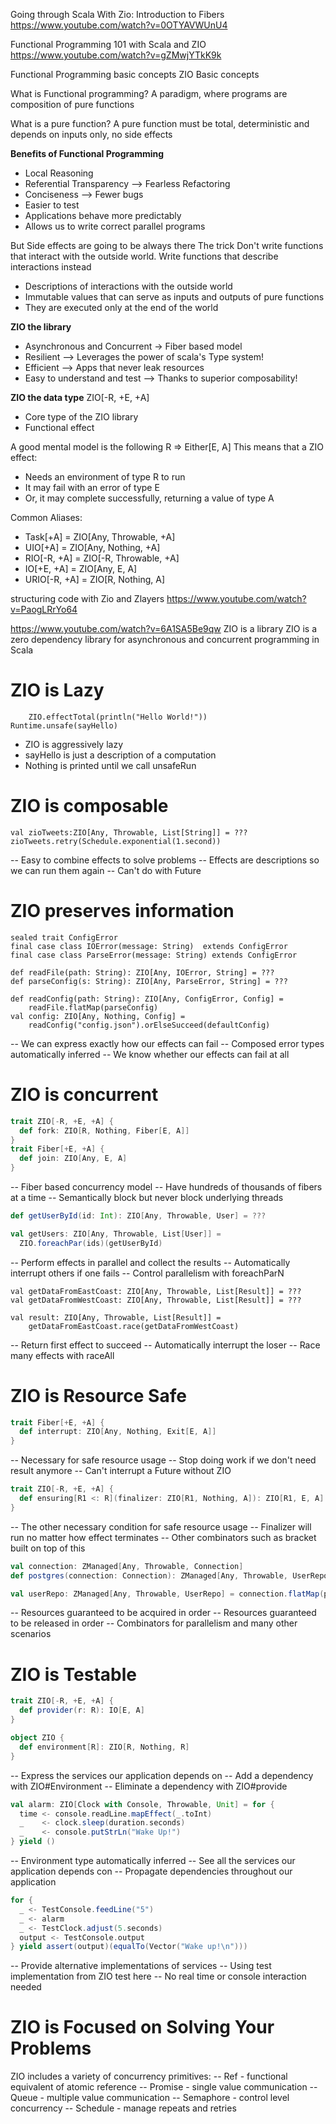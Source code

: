 Going through Scala With Zio: Introduction to Fibers
https://www.youtube.com/watch?v=0OTYAVWUnU4

Functional Programming 101 with Scala and ZIO
https://www.youtube.com/watch?v=gZMwjYTkK9k

Functional Programming basic concepts
ZIO Basic concepts

What is Functional programming?
A paradigm, where programs are composition of pure functions

What is a pure function?
A pure function must be total, deterministic and depends on inputs only, no side effects

**Benefits of Functional Programming**
* Local Reasoning
* Referential Transparency --> Fearless Refactoring
* Conciseness --> Fewer bugs
* Easier to test
* Applications behave more predictably
* Allows us to write correct parallel programs

But Side effects are going to be always there
The trick Don't write functions that interact with the outside world. 
Write functions that describe interactions instead
* Descriptions of interactions with the outside world
* Immutable values that can serve as inputs and outputs of pure functions
* They are executed only at the end of the world

**ZIO the library**
* Asynchronous and Concurrent -> Fiber based model
* Resilient --> Leverages the power of scala's Type system!
* Efficient --> Apps that never leak resources
* Easy to understand and test --> Thanks to superior composability!

**ZIO the data type**
ZIO[-R, +E, +A]
* Core type of the ZIO library
* Functional effect

A good mental model is the following
R => Either[E, A]
This means that a ZIO effect:
* Needs an environment of type R to run
* It may fail with an error of type E
* Or, it may complete successfully, returning a value of type A

Common Aliases:
* Task[+A]          = ZIO[Any, Throwable, +A]
* UIO[+A]           = ZIO[Any, Nothing, +A]
* RIO[-R, +A]       = ZIO[-R, Throwable, +A]
* IO[+E, +A]        = ZIO[Any, E, A]
* URIO[-R, +A]      = ZIO[R, Nothing, A]

structuring code with Zio and Zlayers
https://www.youtube.com/watch?v=PaogLRrYo64

https://www.youtube.com/watch?v=6A1SA5Be9qw
ZIO is a library
ZIO is a zero dependency library for asynchronous and concurrent programming in Scala

# ZIO is Lazy
```val sayHello: ZIO[Any, Nothing, Unit] = 
    ZIO.effectTotal(println("Hello World!"))
Runtime.unsafe(sayHello)
```
- ZIO is aggressively lazy
- sayHello is just a description of a computation
- Nothing is printed until we call unsafeRun

# ZIO is composable
```
val zioTweets:ZIO[Any, Throwable, List[String]] = ???
zioTweets.retry(Schedule.exponential(1.second))
```
-- Easy to combine effects to solve problems
-- Effects are descriptions so we can run them again
-- Can't do with Future

# ZIO preserves information
```
sealed trait ConfigError
final case class IOError(message: String)  extends ConfigError
final case class ParseError(message: String) extends ConfigError

def readFile(path: String): ZIO[Any, IOError, String] = ???
def parseConfig(s: String): ZIO[Any, ParseError, String] = ???

def readConfig(path: String): ZIO[Any, ConfigError, Config] = 
    readFile.flatMap(parseConfig)
val config: ZIO[Any, Nothing, Config] = 
    readConfig("config.json").orElseSucceed(defaultConfig)
```
-- We can express exactly how our effects can fail
-- Composed error types automatically inferred
-- We know whether our effects can fail at all

# ZIO is concurrent
```scala
trait ZIO[-R, +E, +A] {
  def fork: ZIO[R, Nothing, Fiber[E, A]]
}
trait Fiber[+E, +A] {
  def join: ZIO[Any, E, A]
}
```
-- Fiber based concurrency model
-- Have hundreds of thousands of fibers at a time
-- Semantically block but never block underlying threads

```scala
def getUserById(id: Int): ZIO[Any, Throwable, User] = ???

val getUsers: ZIO[Any, Throwable, List[User]] = 
  ZIO.foreachPar(ids)(getUserById)
```
-- Perform effects in parallel and collect the results
-- Automatically interrupt others if one fails
-- Control parallelism with foreachParN

```
val getDataFromEastCoast: ZIO[Any, Throwable, List[Result]] = ???
val getDataFromWestCoast: ZIO[Any, Throwable, List[Result]] = ???

val result: ZIO[Any, Throwable, List[Result]] = 
    getDataFromEastCoast.race(getDataFromWestCoast)
```
-- Return first effect to succeed
-- Automatically interrupt the loser
-- Race many effects with raceAll

# ZIO is Resource Safe
```scala
trait Fiber[+E, +A] {
  def interrupt: ZIO[Any, Nothing, Exit[E, A]]
}
```
-- Necessary for safe resource usage
-- Stop doing work if we don't need result anymore
-- Can't interrupt a Future without ZIO
```scala
trait ZIO[-R, +E, +A] {
  def ensuring[R1 <: R](finalizer: ZIO[R1, Nothing, A]): ZIO[R1, E, A]
}
```
-- The other necessary condition for safe resource usage
-- Finalizer will run no matter how effect terminates
-- Other combinators such as bracket built on top of this

```scala
val connection: ZManaged[Any, Throwable, Connection]
def postgres(connection: Connection): ZManaged[Any, Throwable, UserRepo] = ???

val userRepo: ZManaged[Any, Throwable, UserRepo] = connection.flatMap(postgres)
```
-- Resources guaranteed to be acquired in order
-- Resources guaranteed to be released in order
-- Combinators for parallelism and many other scenarios

# ZIO is Testable
```scala
trait ZIO[-R, +E, +A] {
  def provider(r: R): IO[E, A]
}

object ZIO {
  def environment[R]: ZIO[R, Nothing, R]
}
```
-- Express the services our application depends on
-- Add a dependency with ZIO#Environment
-- Eliminate a dependency with ZIO#provide

```scala
val alarm: ZIO[Clock with Console, Throwable, Unit] = for {
  time <- console.readLine.mapEffect(_.toInt)
  _    <- clock.sleep(duration.seconds)
  _    <- console.putStrLn("Wake Up!")
} yield ()
```
-- Environment type automatically inferred
-- See all the services our application depends con
-- Propagate dependencies throughout our application

```scala
for {
  _ <- TestConsole.feedLine("5")
  _ <- alarm
  _ <- TestClock.adjust(5.seconds)
  output <- TestConsole.output 
} yield assert(output)(equalTo(Vector("Wake up!\n")))
```
-- Provide alternative implementations of services
-- Using test implementation from ZIO test here
-- No real time or console interaction needed

# ZIO is Focused on Solving Your Problems
ZIO includes a variety of concurrency primitives:
-- Ref - functional equivalent of atomic reference
-- Promise - single value communication
-- Queue - multiple value communication
-- Semaphore - control level concurrency
-- Schedule - manage repeats and retries








